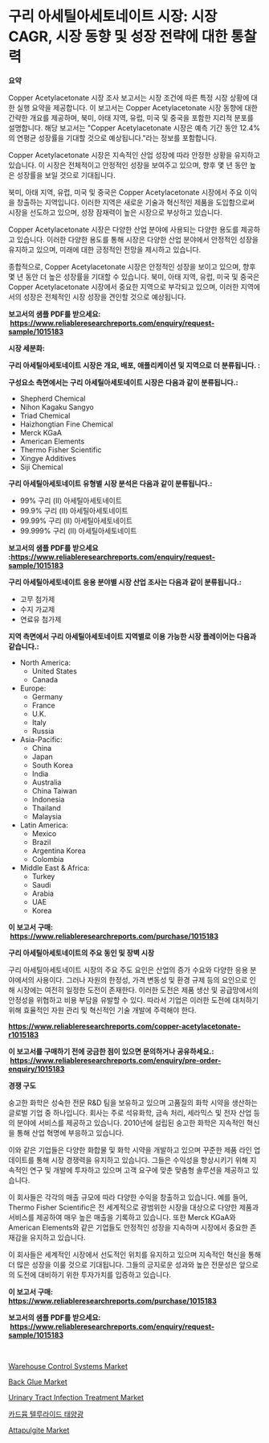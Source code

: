 <p><h1>구리 아세틸아세토네이트 시장: 시장 CAGR, 시장 동향 및 성장 전략에 대한 통찰력</h1></p><p><strong>요약</strong></p>
<p><p>Copper Acetylacetonate 시장 조사 보고서는 시장 조건에 따른 특정 시장 상황에 대한 실행 요약을 제공합니다. 이 보고서는 Copper Acetylacetonate 시장 동향에 대한 간략한 개요를 제공하며, 북미, 아태 지역, 유럽, 미국 및 중국을 포함한 지리적 분포를 설명합니다. 해당 보고서는 "Copper Acetylacetonate 시장은 예측 기간 동안 12.4%의 연평균 성장률을 기대할 것으로 예상됩니다."라는 정보를 포함합니다.</p><p>Copper Acetylacetonate 시장은 지속적인 산업 성장에 따라 안정한 상황을 유지하고 있습니다. 이 시장은 전체적이고 안정적인 성장을 보여주고 있으며, 향후 몇 년 동안 높은 성장률을 보일 것으로 기대됩니다.</p><p>북미, 아태 지역, 유럽, 미국 및 중국은 Copper Acetylacetonate 시장에서 주요 이익을 창출하는 지역입니다. 이러한 지역은 새로운 기술과 혁신적인 제품을 도입함으로써 시장을 선도하고 있으며, 성장 잠재력이 높은 시장으로 부상하고 있습니다.</p><p>Copper Acetylacetonate 시장은 다양한 산업 분야에 사용되는 다양한 용도를 제공하고 있습니다. 이러한 다양한 용도를 통해 시장은 다양한 산업 분야에서 안정적인 성장을 유지하고 있으며, 미래에 대한 긍정적인 전망을 제시하고 있습니다.</p><p>종합적으로, Copper Acetylacetonate 시장은 안정적인 성장을 보이고 있으며, 향후 몇 년 동안 더 높은 성장률을 기대할 수 있습니다. 북미, 아태 지역, 유럽, 미국 및 중국은 Copper Acetylacetonate 시장에서 중요한 지역으로 부각되고 있으며, 이러한 지역에서의 성장은 전체적인 시장 성장을 견인할 것으로 예상됩니다.</p></p>
<p><strong>보고서의 샘플 PDF를 받으세요: &nbsp;<a href="https://www.reliableresearchreports.com/enquiry/request-sample/1015183">https://www.reliableresearchreports.com/enquiry/request-sample/1015183</a></strong></p>
<p><strong>시장 세분화:</strong></p>
<p><strong> 구리 아세틸아세토네이트 시장은 개요, 배포, 애플리케이션 및 지역으로 더 분류됩니다. :</strong></p>
<p><strong>구성요소 측면에서는 구리 아세틸아세토네이트 시장은 다음과 같이 분류됩니다.:</strong></p>
<p><ul><li>Shepherd Chemical</li><li>Nihon Kagaku Sangyo</li><li>Triad Chemical</li><li>Haizhongtian Fine Chemical</li><li>Merck KGaA</li><li>American Elements</li><li>Thermo Fisher Scientific</li><li>Xingye Additives</li><li>Siji Chemical</li></ul></p>
<p><strong> 구리 아세틸아세토네이트 유형별 시장 분석은 다음과 같이 분류됩니다.:</strong></p>
<p><ul><li>99% 구리 (II) 아세틸아세토네이트</li><li>99.9% 구리 (II) 아세틸아세토네이트</li><li>99.99% 구리 (II) 아세틸아세토네이트</li><li>99.999% 구리 (II) 아세틸아세토네이트</li></ul></p>
<p><strong>보고서의 샘플 PDF를 받으세요 :<a href="https://www.reliableresearchreports.com/enquiry/request-sample/1015183">https://www.reliableresearchreports.com/enquiry/request-sample/1015183</a></strong></p>
<p><strong> 구리 아세틸아세토네이트 응용 분야별 시장 산업 조사는 다음과 같이 분류됩니다.:</strong></p>
<p><ul><li>고무 첨가제</li><li>수지 가교제</li><li>연료유 첨가제</li></ul></p>
<p><strong>지역 측면에서 구리 아세틸아세토네이트 지역별로 이용 가능한 시장 플레이어는 다음과 같습니다.:</strong></p>
<p><ul>
    <li>
        North America:
        <ul>
            <li>United States</li>
            <li>Canada</li>
        </ul>
    </li>
    <li>
        Europe:
        <ul>
            <li>Germany</li>
            <li>France</li>
            <li>U.K.</li>
            <li>Italy</li>
            <li>Russia</li>
        </ul>
    </li>
    <li>
        Asia-Pacific:
        <ul>
            <li>China</li>
            <li>Japan</li>
            <li>South Korea</li>
            <li>India</li>
            <li>Australia</li>
            <li>China Taiwan</li>
            <li>Indonesia</li>
            <li>Thailand</li>
            <li>Malaysia</li>
        </ul>
    </li>
    <li>
        Latin America:
        <ul>
            <li>Mexico</li>
            <li>Brazil</li>
            <li>Argentina Korea</li>
            <li>Colombia</li>
        </ul>
    </li>
    <li>
        Middle East & Africa:
        <ul>
            <li>Turkey</li>
            <li>Saudi</li>
            <li>Arabia</li>
            <li>UAE</li>
            <li>Korea</li>
        </ul>
    </li>
    </ul></p>
<p><strong>이 보고서 구매: &nbsp;<a href="https://www.reliableresearchreports.com/purchase/1015183">https://www.reliableresearchreports.com/purchase/1015183</a></strong></p>
<p><strong>구리 아세틸아세토네이트의 주요 동인 및 장벽 시장</strong></p>
<p><p>구리 아세틸아세토네이트 시장의 주요 주도 요인은 산업의 증가 수요와 다양한 응용 분야에서의 사용이다. 그러나 자원의 한정성, 가격 변동성 및 환경 규제 등의 요인으로 인해 시장에는 여전히 일정한 도전이 존재한다. 이러한 도전은 제품 생산 및 공급망에서의 안정성을 위협하고 비용 부담을 유발할 수 있다. 따라서 기업은 이러한 도전에 대처하기 위해 효율적인 자원 관리 및 혁신적인 기술 개발에 주력해야 한다.</p></p>
<p><strong><a href="https://www.reliableresearchreports.com/copper-acetylacetonate-r1015183">https://www.reliableresearchreports.com/copper-acetylacetonate-r1015183</a></strong></p>
<p><strong>이 보고서를 구매하기 전에 궁금한 점이 있으면 문의하거나 공유하세요.: &nbsp;<a href="https://www.reliableresearchreports.com/enquiry/pre-order-enquiry/1015183">https://www.reliableresearchreports.com/enquiry/pre-order-enquiry/1015183</a></strong></p>
<p><strong>경쟁 구도</strong></p>
<p><p>숭고한 화학은 성숙한 전문 R&D 팀을 보유하고 있으며 고품질의 화학 시약을 생산하는 글로벌 기업 중 하나입니다. 회사는 주로 석유화학, 금속 처리, 세라믹스 및 전자 산업 등의 분야에 서비스를 제공하고 있습니다. 2010년에 설립된 숭고한 화학은 지속적인 혁신을 통해 산업 혁명에 부응하고 있습니다. </p><p>이와 같은 기업들은 다양한 화합물 및 화학 시약을 개발하고 있으며 꾸준한 제품 라인 업데이트를 통해 시장 경쟁력을 유지하고 있습니다. 그들은 수익성을 향상시키기 위해 지속적인 연구 및 개발에 투자하고 있으며 고객 요구에 맞춘 맞춤형 솔루션을 제공하고 있습니다.</p><p>이 회사들은 각각의 매출 규모에 따라 다양한 수익을 창출하고 있습니다. 예를 들어, Thermo Fisher Scientific은 전 세계적으로 광범위한 시장을 대상으로 다양한 제품과 서비스를 제공하여 매우 높은 매출을 기록하고 있습니다. 또한 Merck KGaA와 American Elements와 같은 기업들도 안정적인 성장을 지속하며 시장에서 중요한 존재감을 유지하고 있습니다. </p><p>이 회사들은 세계적인 시장에서 선도적인 위치를 유지하고 있으며 지속적인 혁신을 통해 더 많은 성장을 이룰 것으로 기대됩니다. 그들의 긍지로운 성과와 높은 전문성은 앞으로의 도전에 대비하기 위한 투자가치를 입증하고 있습니다.</p></p>
<p><strong>이 보고서 구매: &nbsp; <a href="https://www.reliableresearchreports.com/purchase/1015183">https://www.reliableresearchreports.com/purchase/1015183</a></strong></p>
<p><strong>보고서의 샘플 PDF를 받으세요: &nbsp;<a href="https://www.reliableresearchreports.com/enquiry/request-sample/1015183">https://www.reliableresearchreports.com/enquiry/request-sample/1015183</a></strong><strong></strong></p>
<p>&nbsp;</p>
<p><p><a href="https://github.com/redneck06/Market-Research-Report-List-2/blob/main/warehouse-control-systems-market.md">Warehouse Control Systems Market</a></p><p><a href="https://issuu.com/reportprime-2/docs/back-glue-market-size-2030.pptx">Back Glue Market</a></p><p><a href="https://github.com/nicoletavirag/Market-Research-Report-List-2/blob/main/urinary-tract-infection-treatment-market.md">Urinary Tract Infection Treatment Market</a></p><p><a href="https://github.com/LanceOlsotn8978/Market-Research-Report-List-1/blob/main/317479623711.md">카드뮴 텔루라이드 태양광</a></p><p><a href="https://issuu.com/reportprime-2/docs/attapulgite-market-size-2030.pptx">Attapulgite Market</a></p></p>